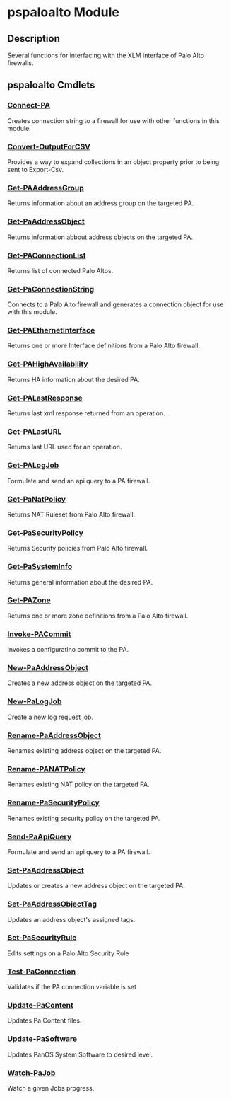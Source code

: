 ﻿---
Module Name: pspaloalto
Module Guid: 00000000-0000-0000-0000-000000000000
Download Help Link: https://github.com/zloeber/pspaloalto/release/pspaloalto/docs/pspaloalto.md
Help Version: 0.0.2
Locale: en-US
---

# pspaloalto Module
## Description
Several functions for interfacing with the XLM interface of Palo Alto firewalls.

## pspaloalto Cmdlets
### [Connect-PA](Connect-PA.md)
Creates connection string to a firewall for use with other functions in this module.

### [Convert-OutputForCSV](Convert-OutputForCSV.md)
Provides a way to expand collections in an object property prior
to being sent to Export-Csv.

### [Get-PAAddressGroup](Get-PAAddressGroup.md)
Returns information about an address group on the targeted PA.

### [Get-PaAddressObject](Get-PaAddressObject.md)
Returns information abbout address objects on the targeted PA.

### [Get-PAConnectionList](Get-PAConnectionList.md)
Returns list of connected Palo Altos.

### [Get-PaConnectionString](Get-PaConnectionString.md)
Connects to a Palo Alto firewall and generates a connection object for use with this module.

### [Get-PAEthernetInterface](Get-PAEthernetInterface.md)
Returns one or more Interface definitions from a Palo Alto firewall.

### [Get-PAHighAvailability](Get-PAHighAvailability.md)
Returns HA information about the desired PA.

### [Get-PALastResponse](Get-PALastResponse.md)
Returns last xml response returned from an operation.

### [Get-PALastURL](Get-PALastURL.md)
Returns last URL used for an operation.

### [Get-PALogJob](Get-PALogJob.md)
Formulate and send an api query to a PA firewall.

### [Get-PaNatPolicy](Get-PaNatPolicy.md)
Returns NAT Ruleset from Palo Alto firewall.

### [Get-PaSecurityPolicy](Get-PaSecurityPolicy.md)
Returns Security policies from Palo Alto firewall.

### [Get-PaSystemInfo](Get-PaSystemInfo.md)
Returns general information about the desired PA.

### [Get-PAZone](Get-PAZone.md)
Returns one or more zone definitions from a Palo Alto firewall.

### [Invoke-PACommit](Invoke-PACommit.md)
Invokes a configuratino commit to the PA.

### [New-PaAddressObject](New-PaAddressObject.md)
Creates a new address object on the targeted PA.

### [New-PaLogJob](New-PaLogJob.md)
Create a new log request job.

### [Rename-PaAddressObject](Rename-PaAddressObject.md)
Renames existing address object on the targeted PA.

### [Rename-PANATPolicy](Rename-PANATPolicy.md)
Renames existing NAT policy on the targeted PA.

### [Rename-PaSecurityPolicy](Rename-PaSecurityPolicy.md)
Renames existing security policy on the targeted PA.

### [Send-PaApiQuery](Send-PaApiQuery.md)
Formulate and send an api query to a PA firewall.

### [Set-PaAddressObject](Set-PaAddressObject.md)
Updates or creates a new address object on the targeted PA.

### [Set-PaAddressObjectTag](Set-PaAddressObjectTag.md)
Updates an address object's assigned tags.

### [Set-PaSecurityRule](Set-PaSecurityRule.md)
Edits settings on a Palo Alto Security Rule

### [Test-PaConnection](Test-PaConnection.md)
Validates if the PA connection variable is set

### [Update-PaContent](Update-PaContent.md)
Updates Pa Content files.

### [Update-PaSoftware](Update-PaSoftware.md)
Updates PanOS System Software to desired level.

### [Watch-PaJob](Watch-PaJob.md)
Watch a given Jobs progress.


